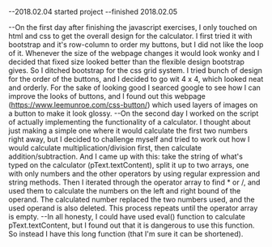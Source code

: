 --2018.02.04 started project
--finished 2018.02.05

--On the first day after finishing the javascript exercises, I only touched on html and css to get the overall design for the calculator. I first tried it with bootstrap and it's row-column to order my buttons, but I did not like the loop of it. Whenever the size of the webpage changes it would look wonky and I decided that fixed size looked better than the flexible design bootstrap gives. So I ditched bootstrap for the css grid system. I tried bunch of design for the order of the buttons, and I decided to go wit 4 x 4, which looked neat and orderly. For the sake of looking good I searced google to see how I can improve the looks of buttons, and I found out this webpage (https://www.leemunroe.com/css-button/) which used layers of images on a button to make it look glossy.
--On the second day I worked on the script of actually implementing the functionality of a calculator. I thought about just making a simple one where it would calculate the first two numbers right away, but I decided to challenge myself and tried to work out how I would calculate multiplication/division first, then calculate addition/subtraction. And I came up with this: take the string of what's typed on the calculator (pText.textContent), split it up to two arrays, one with only numbers and the other operators by using regular expression and string methods. Then I iterated through the operator array to find * or /, and used them to calculate the numbers on the left and right bound of the operand. The calculated number replaced the two numbers used, and the used operand is also deleted. This process repeats until the operator array is empty.
--In all honesty, I could have used eval() function to calculate pText.textContent, but I found out that it is dangerous to use this function. So instead I have this long function (that I'm sure it can be shortened).     
